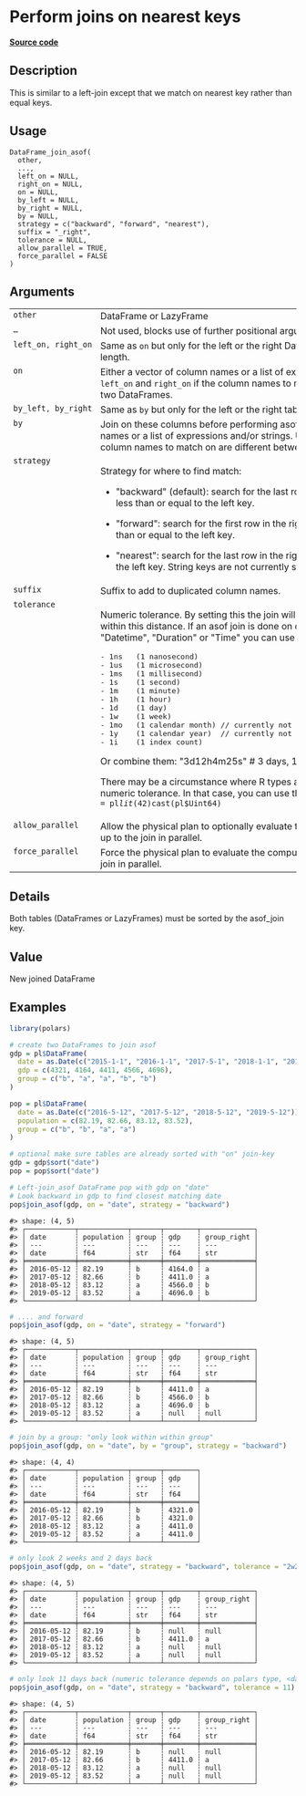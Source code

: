 

# Perform joins on nearest keys

[**Source code**](https://github.com/pola-rs/r-polars/tree/main/R/dataframe__frame.R#L1382)

## Description

This is similar to a left-join except that we match on nearest key
rather than equal keys.

## Usage

<pre><code class='language-R'>DataFrame_join_asof(
  other,
  ...,
  left_on = NULL,
  right_on = NULL,
  on = NULL,
  by_left = NULL,
  by_right = NULL,
  by = NULL,
  strategy = c("backward", "forward", "nearest"),
  suffix = "_right",
  tolerance = NULL,
  allow_parallel = TRUE,
  force_parallel = FALSE
)
</code></pre>

## Arguments

<table>
<tr>
<td style="white-space: nowrap; font-family: monospace; vertical-align: top">
<code id="DataFrame_join_asof_:_other">other</code>
</td>
<td>
DataFrame or LazyFrame
</td>
</tr>
<tr>
<td style="white-space: nowrap; font-family: monospace; vertical-align: top">
<code id="DataFrame_join_asof_:_...">…</code>
</td>
<td>
Not used, blocks use of further positional arguments
</td>
</tr>
<tr>
<td style="white-space: nowrap; font-family: monospace; vertical-align: top">
<code id="DataFrame_join_asof_:_left_on">left_on</code>,
<code id="DataFrame_join_asof_:_right_on">right_on</code>
</td>
<td>
Same as <code>on</code> but only for the left or the right DataFrame.
They must have the same length.
</td>
</tr>
<tr>
<td style="white-space: nowrap; font-family: monospace; vertical-align: top">
<code id="DataFrame_join_asof_:_on">on</code>
</td>
<td>
Either a vector of column names or a list of expressions and/or strings.
Use <code>left_on</code> and <code>right_on</code> if the column names
to match on are different between the two DataFrames.
</td>
</tr>
<tr>
<td style="white-space: nowrap; font-family: monospace; vertical-align: top">
<code id="DataFrame_join_asof_:_by_left">by_left</code>,
<code id="DataFrame_join_asof_:_by_right">by_right</code>
</td>
<td>
Same as <code>by</code> but only for the left or the right table. They
must have the same length.
</td>
</tr>
<tr>
<td style="white-space: nowrap; font-family: monospace; vertical-align: top">
<code id="DataFrame_join_asof_:_by">by</code>
</td>
<td>
Join on these columns before performing asof join. Either a vector of
column names or a list of expressions and/or strings. Use
<code>left_by</code> and <code>right_by</code> if the column names to
match on are different between the two tables.
</td>
</tr>
<tr>
<td style="white-space: nowrap; font-family: monospace; vertical-align: top">
<code id="DataFrame_join_asof_:_strategy">strategy</code>
</td>
<td>

Strategy for where to find match:

<ul>
<li>

"backward" (default): search for the last row in the right table whose
<code>on</code> key is less than or equal to the left key.

</li>
<li>

"forward": search for the first row in the right table whose
<code>on</code> key is greater than or equal to the left key.

</li>
<li>

"nearest": search for the last row in the right table whose value is
nearest to the left key. String keys are not currently supported for a
nearest search.

</li>
</ul>
</td>
</tr>
<tr>
<td style="white-space: nowrap; font-family: monospace; vertical-align: top">
<code id="DataFrame_join_asof_:_suffix">suffix</code>
</td>
<td>
Suffix to add to duplicated column names.
</td>
</tr>
<tr>
<td style="white-space: nowrap; font-family: monospace; vertical-align: top">
<code id="DataFrame_join_asof_:_tolerance">tolerance</code>
</td>
<td>

Numeric tolerance. By setting this the join will only be done if the
near keys are within this distance. If an asof join is done on columns
of dtype "Date", "Datetime", "Duration" or "Time" you can use the
following values:

<pre>- 1ns   (1 nanosecond)
- 1us   (1 microsecond)
- 1ms   (1 millisecond)
- 1s    (1 second)
- 1m    (1 minute)
- 1h    (1 hour)
- 1d    (1 day)
- 1w    (1 week)
- 1mo   (1 calendar month) // currently not available, as interval is not fixed
- 1y    (1 calendar year)  // currently not available, as interval is not fixed
- 1i    (1 index count)
</pre>

Or combine them: "3d12h4m25s" \# 3 days, 12 hours, 4 minutes, and 25
seconds

There may be a circumstance where R types are not sufficient to express
a numeric tolerance. In that case, you can use the expression syntax
like <code>tolerance = pl$lit(42)$cast(pl$Uint64)</code>
</td>
</tr>
<tr>
<td style="white-space: nowrap; font-family: monospace; vertical-align: top">
<code id="DataFrame_join_asof_:_allow_parallel">allow_parallel</code>
</td>
<td>
Allow the physical plan to optionally evaluate the computation of both
DataFrames up to the join in parallel.
</td>
</tr>
<tr>
<td style="white-space: nowrap; font-family: monospace; vertical-align: top">
<code id="DataFrame_join_asof_:_force_parallel">force_parallel</code>
</td>
<td>
Force the physical plan to evaluate the computation of both DataFrames
up to the join in parallel.
</td>
</tr>
</table>

## Details

Both tables (DataFrames or LazyFrames) must be sorted by the asof_join
key.

## Value

New joined DataFrame

## Examples

``` r
library(polars)

# create two DataFrames to join asof
gdp = pl$DataFrame(
  date = as.Date(c("2015-1-1", "2016-1-1", "2017-5-1", "2018-1-1", "2019-1-1")),
  gdp = c(4321, 4164, 4411, 4566, 4696),
  group = c("b", "a", "a", "b", "b")
)

pop = pl$DataFrame(
  date = as.Date(c("2016-5-12", "2017-5-12", "2018-5-12", "2019-5-12")),
  population = c(82.19, 82.66, 83.12, 83.52),
  group = c("b", "b", "a", "a")
)

# optional make sure tables are already sorted with "on" join-key
gdp = gdp$sort("date")
pop = pop$sort("date")

# Left-join_asof DataFrame pop with gdp on "date"
# Look backward in gdp to find closest matching date
pop$join_asof(gdp, on = "date", strategy = "backward")
```

    #> shape: (4, 5)
    #> ┌────────────┬────────────┬───────┬────────┬─────────────┐
    #> │ date       ┆ population ┆ group ┆ gdp    ┆ group_right │
    #> │ ---        ┆ ---        ┆ ---   ┆ ---    ┆ ---         │
    #> │ date       ┆ f64        ┆ str   ┆ f64    ┆ str         │
    #> ╞════════════╪════════════╪═══════╪════════╪═════════════╡
    #> │ 2016-05-12 ┆ 82.19      ┆ b     ┆ 4164.0 ┆ a           │
    #> │ 2017-05-12 ┆ 82.66      ┆ b     ┆ 4411.0 ┆ a           │
    #> │ 2018-05-12 ┆ 83.12      ┆ a     ┆ 4566.0 ┆ b           │
    #> │ 2019-05-12 ┆ 83.52      ┆ a     ┆ 4696.0 ┆ b           │
    #> └────────────┴────────────┴───────┴────────┴─────────────┘

``` r
# .... and forward
pop$join_asof(gdp, on = "date", strategy = "forward")
```

    #> shape: (4, 5)
    #> ┌────────────┬────────────┬───────┬────────┬─────────────┐
    #> │ date       ┆ population ┆ group ┆ gdp    ┆ group_right │
    #> │ ---        ┆ ---        ┆ ---   ┆ ---    ┆ ---         │
    #> │ date       ┆ f64        ┆ str   ┆ f64    ┆ str         │
    #> ╞════════════╪════════════╪═══════╪════════╪═════════════╡
    #> │ 2016-05-12 ┆ 82.19      ┆ b     ┆ 4411.0 ┆ a           │
    #> │ 2017-05-12 ┆ 82.66      ┆ b     ┆ 4566.0 ┆ b           │
    #> │ 2018-05-12 ┆ 83.12      ┆ a     ┆ 4696.0 ┆ b           │
    #> │ 2019-05-12 ┆ 83.52      ┆ a     ┆ null   ┆ null        │
    #> └────────────┴────────────┴───────┴────────┴─────────────┘

``` r
# join by a group: "only look within within group"
pop$join_asof(gdp, on = "date", by = "group", strategy = "backward")
```

    #> shape: (4, 4)
    #> ┌────────────┬────────────┬───────┬────────┐
    #> │ date       ┆ population ┆ group ┆ gdp    │
    #> │ ---        ┆ ---        ┆ ---   ┆ ---    │
    #> │ date       ┆ f64        ┆ str   ┆ f64    │
    #> ╞════════════╪════════════╪═══════╪════════╡
    #> │ 2016-05-12 ┆ 82.19      ┆ b     ┆ 4321.0 │
    #> │ 2017-05-12 ┆ 82.66      ┆ b     ┆ 4321.0 │
    #> │ 2018-05-12 ┆ 83.12      ┆ a     ┆ 4411.0 │
    #> │ 2019-05-12 ┆ 83.52      ┆ a     ┆ 4411.0 │
    #> └────────────┴────────────┴───────┴────────┘

``` r
# only look 2 weeks and 2 days back
pop$join_asof(gdp, on = "date", strategy = "backward", tolerance = "2w2d")
```

    #> shape: (4, 5)
    #> ┌────────────┬────────────┬───────┬────────┬─────────────┐
    #> │ date       ┆ population ┆ group ┆ gdp    ┆ group_right │
    #> │ ---        ┆ ---        ┆ ---   ┆ ---    ┆ ---         │
    #> │ date       ┆ f64        ┆ str   ┆ f64    ┆ str         │
    #> ╞════════════╪════════════╪═══════╪════════╪═════════════╡
    #> │ 2016-05-12 ┆ 82.19      ┆ b     ┆ null   ┆ null        │
    #> │ 2017-05-12 ┆ 82.66      ┆ b     ┆ 4411.0 ┆ a           │
    #> │ 2018-05-12 ┆ 83.12      ┆ a     ┆ null   ┆ null        │
    #> │ 2019-05-12 ┆ 83.52      ┆ a     ┆ null   ┆ null        │
    #> └────────────┴────────────┴───────┴────────┴─────────────┘

``` r
# only look 11 days back (numeric tolerance depends on polars type, <date> is in days)
pop$join_asof(gdp, on = "date", strategy = "backward", tolerance = 11)
```

    #> shape: (4, 5)
    #> ┌────────────┬────────────┬───────┬────────┬─────────────┐
    #> │ date       ┆ population ┆ group ┆ gdp    ┆ group_right │
    #> │ ---        ┆ ---        ┆ ---   ┆ ---    ┆ ---         │
    #> │ date       ┆ f64        ┆ str   ┆ f64    ┆ str         │
    #> ╞════════════╪════════════╪═══════╪════════╪═════════════╡
    #> │ 2016-05-12 ┆ 82.19      ┆ b     ┆ null   ┆ null        │
    #> │ 2017-05-12 ┆ 82.66      ┆ b     ┆ 4411.0 ┆ a           │
    #> │ 2018-05-12 ┆ 83.12      ┆ a     ┆ null   ┆ null        │
    #> │ 2019-05-12 ┆ 83.52      ┆ a     ┆ null   ┆ null        │
    #> └────────────┴────────────┴───────┴────────┴─────────────┘
